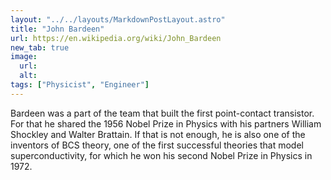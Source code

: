 ```yaml
---
layout: "../../layouts/MarkdownPostLayout.astro"
title: "John Bardeen"
url: https://en.wikipedia.org/wiki/John_Bardeen
new_tab: true
image:
  url:
  alt:
tags: ["Physicist", "Engineer"]
---
```


Bardeen was a part of the team that built the first point-contact transistor. For that he shared the 1956 Nobel Prize in Physics with his partners William Shockley and Walter Brattain. If that is not enough, he is also one of the inventors of BCS theory, one of the first successful theories that model superconductivity, for which he won his second Nobel Prize in Physics in 1972.
